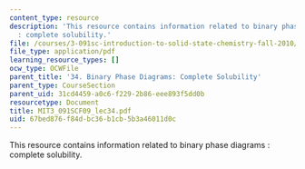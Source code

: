 ```yaml
---
content_type: resource
description: 'This resource contains information related to binary phase diagrams
  : complete solubility.'
file: /courses/3-091sc-introduction-to-solid-state-chemistry-fall-2010/67bed876f84dbc36b1cb5b3a46011d0c_MIT3_091SCF09_lec34.pdf
file_type: application/pdf
learning_resource_types: []
ocw_type: OCWFile
parent_title: '34. Binary Phase Diagrams: Complete Solubility'
parent_type: CourseSection
parent_uid: 31cd4459-a0c6-f229-2b86-eee893f5dd0b
resourcetype: Document
title: MIT3_091SCF09_lec34.pdf
uid: 67bed876-f84d-bc36-b1cb-5b3a46011d0c
---
```

This resource contains information related to binary phase diagrams : complete solubility.